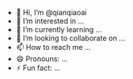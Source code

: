 - 👋 Hi, I’m @qianqiaoai
- 👀 I’m interested in ...
- 🌱 I’m currently learning ...
- 💞️ I’m looking to collaborate on ...
- 📫 How to reach me ...
- 😄 Pronouns: ...
- ⚡ Fun fact: ...

<!---
qianqiaoai/qianqiaoai is a ✨ special ✨ repository because its `README.md` (this file) appears on your GitHub profile.
You can click the Preview link to take a look at your changes.
--->
